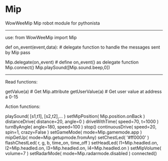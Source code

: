 # Mip

WowWeeMip Mip robot module for pythonista
_________________________________________
use:
from WowWeeMip import Mip

def on_event(event,data):  # delegate function to handle the messages sent by Mip
    pass

Mip.delegate(on_event)     # define on_event() as delegate function
Mip.connect()
Mip.playSound([Mip.sound.beep,0])

_________________________________________
Read functions:

getValue(a)       # Get Mip.attribute
getUserValue(a)   # Get user value at address a 0-15

Action functions:

playSound( [s1,t1], [s2,t2],... )
setMipPosition( Mip.position.onBack )
distanceDrive( distance=20, angle=0 )
driveWithTime( speed=70, t=1000 )
turnByAngle( angle=180, speed=100 )
stop()
continuousDrive( speed=20, spin=1, crazy=False )
setGameMode( mode=Mip.gamemode.app )
mipGetUp( mode=Mip.getupmode.fromAny)
setChestLed( '#ff0000' )
flashChestLed( r, g, b, time_on, time_off )
setHeadLed( l1=Mip.headled.on, l2=Mip.headled.on, l3=Mip.headled.on, l4=Mip.headled.on )
setMipVolume( volume=7 )
setRadarMode( mode=Mip.radarmode.disabled )
connected()
